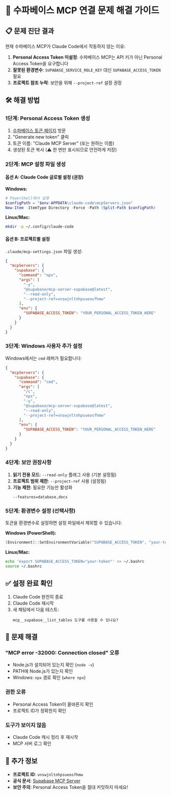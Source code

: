 # 🔧 수파베이스 MCP 연결 문제 해결 가이드

## 📋 문제 진단 결과

현재 수파베이스 MCP가 Claude Code에서 작동하지 않는 이유:

1. **Personal Access Token 미설정**: 수파베이스 MCP는 API 키가 아닌 Personal Access Token을 요구합니다
2. **잘못된 환경변수**: `SUPABASE_SERVICE_ROLE_KEY` 대신 `SUPABASE_ACCESS_TOKEN` 필요
3. **프로젝트 참조 누락**: 보안을 위해 `--project-ref` 설정 권장

## 🛠️ 해결 방법

### 1단계: Personal Access Token 생성

1. [수파베이스 토큰 페이지](https://supabase.com/dashboard/account/tokens) 방문
2. "Generate new token" 클릭
3. 토큰 이름: "Claude MCP Server" (또는 원하는 이름)
4. 생성된 토큰 복사 (⚠️ 한 번만 표시되므로 안전하게 저장)

### 2단계: MCP 설정 파일 생성

#### 옵션 A: Claude Code 글로벌 설정 (권장)

**Windows:**
```powershell
# PowerShell에서 실행
$configPath = "$env:APPDATA\claude-code\mcpServers.json"
New-Item -ItemType Directory -Force -Path (Split-Path $configPath)
```

**Linux/Mac:**
```bash
mkdir -p ~/.config/claude-code
```

#### 옵션 B: 프로젝트별 설정

`.claude/mcp-settings.json` 파일 생성:

```json
{
  "mcpServers": {
    "supabase": {
      "command": "npx",
      "args": [
        "-y",
        "@supabase/mcp-server-supabase@latest",
        "--read-only",
        "--project-ref=vnswjnltnhpsueosfhmw"
      ],
      "env": {
        "SUPABASE_ACCESS_TOKEN": "YOUR_PERSONAL_ACCESS_TOKEN_HERE"
      }
    }
  }
}
```

### 3단계: Windows 사용자 추가 설정

Windows에서는 `cmd` 래퍼가 필요합니다:

```json
{
  "mcpServers": {
    "supabase": {
      "command": "cmd",
      "args": [
        "/c",
        "npx",
        "-y",
        "@supabase/mcp-server-supabase@latest",
        "--read-only",
        "--project-ref=vnswjnltnhpsueosfhmw"
      ],
      "env": {
        "SUPABASE_ACCESS_TOKEN": "YOUR_PERSONAL_ACCESS_TOKEN_HERE"
      }
    }
  }
}
```

### 4단계: 보안 권장사항

1. **읽기 전용 모드**: `--read-only` 플래그 사용 (기본 설정됨)
2. **프로젝트 범위 제한**: `--project-ref` 사용 (설정됨)
3. **기능 제한**: 필요한 기능만 활성화
   ```
   --features=database,docs
   ```

### 5단계: 환경변수 설정 (선택사항)

토큰을 환경변수로 설정하면 설정 파일에서 제외할 수 있습니다:

**Windows (PowerShell):**
```powershell
[Environment]::SetEnvironmentVariable("SUPABASE_ACCESS_TOKEN", "your-token", "User")
```

**Linux/Mac:**
```bash
echo 'export SUPABASE_ACCESS_TOKEN="your-token"' >> ~/.bashrc
source ~/.bashrc
```

## ✅ 설정 완료 확인

1. Claude Code 완전히 종료
2. Claude Code 재시작
3. 새 채팅에서 다음 테스트:
   ```
   mcp__supabase__list_tables 도구를 사용할 수 있나요?
   ```

## 🚨 문제 해결

### "MCP error -32000: Connection closed" 오류
- Node.js가 설치되어 있는지 확인 (`node -v`)
- PATH에 Node.js가 있는지 확인
- Windows: `npx` 경로 확인 (`where npx`)

### 권한 오류
- Personal Access Token이 올바른지 확인
- 프로젝트 ID가 정확한지 확인

### 도구가 보이지 않음
- Claude Code 캐시 정리 후 재시작
- MCP 서버 로그 확인

## 📝 추가 정보

- **프로젝트 ID**: `vnswjnltnhpsueosfhmw`
- **공식 문서**: [Supabase MCP Server](https://github.com/supabase-community/supabase-mcp)
- **보안 주의**: Personal Access Token을 절대 커밋하지 마세요!